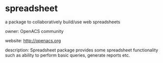 spreadsheet
===========

a package to collaboratively build/use web spreadsheets

owner: OpenACS community

website: http://openacs.org

description: 
Spreadsheet package provides some spreadsheet functionality
such as ability to perform basic queries, generate reports etc.


